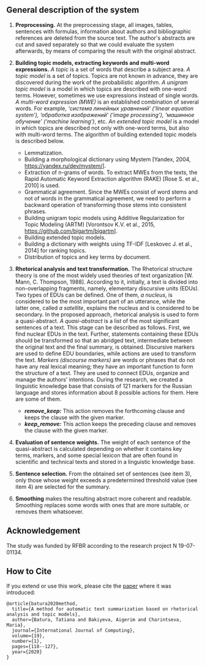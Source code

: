 
## General description of the system

1. **Preprocessing.** At the preprocessing stage, all images, tables, sentences with formulas, information about authors and bibliographic references are deleted from the source text. The author's abstracts are cut and saved separately so that we could evaluate the system afterwards, by means of comparing the result with the original abstract.

2. **Building topic models, extracting keywords and multi-word expressions.** _A topic_ is a set of words that describe a subject area. _A topic model_ is a set of topics. Topics are not known in advance, they are discovered during the work of the probabilistic algorithm.
_A unigram topic model_ is a model in which topics are described with one-word terms. However, sometimes we use expressions instead of single words. _A multi-word expression (MWE)_ is an established combination of several words. For example, _‘система линейных уравнений’ (‘linear equation system’), ‘обработка изображений’ (‘image processing’), ‘машинное обучение’ (‘machine learning’)_, etc. _An extended topic model_ is a model in which topics are described not only with one-word terms, but also with multi-word terms.
The algorithm of building extended topic models is described below.
   - Lemmatization.
   - Building a morphological dictionary using Mystem [Yandex, 2004, https://yandex.ru/dev/mystem/].
   - Extraction of n-grams of words. To extract MWEs from the texts, the Rapid Automatic Keyword Extraction algorithm (RAKE) [Rose S. et al., 2010] is used. 
   - Grammatical agreement. Since the MWEs consist of word stems and not of words in the grammatical agreement, we need to perform a backward operation of transforming those stems into consistent phrases.
   - Building unigram topic models using Additive Regularization for Topic Modeling (ARTM) [Vorontsov K.V. et al., 2015, https://github.com/bigartm/bigartm].
   - Building extended topic models.
   - Building a dictionary with weights using TF-IDF [Leskovec J. et al., 2014] for ranking topics.
   - Distribution of topics and key terms by document.

3. **Rhetorical analysis and text transformation.** The Rhetorical structure theory is one of the most widely used theories of text organization [W. Mann, C. Thompson, 1988]. According to it, initially, a text is divided into non-overlapping fragments, namely, elementary discursive units (EDUs). Two types of EDUs can be defined. One of them, _a nucleus_, is considered to be the most important part of an utterance, while the latter one, called _a satellite_, explains the nucleus and is considered to be secondary. In the proposed approach, rhetorical analysis is used to form a quasi-abstract. _A quasi-abstract_ is a list of the most significant sentences of a text. This stage can be described as follows. First, we find nuclear EDUs in the text. Further, statements containing these EDUs should be transformed so that an abridged text, intermediate between the original text and the final summary, is obtained. Discursive markers are used to define EDU boundaries, while actions are used to transform the text.
_Markers (discourse markers)_ are words or phrases that do not have any real lexical meaning; they have an important function to form the structure of a text. They are used to connect EDUs, organize and manage the authors’ intentions. During the research, we created a linguistic knowledge base that consists of 121 markers for the Russian language and stores information about 8 possible actions for them. Here are some of them.  
    - **_remove_keep:_** This action removes the forthcoming clause and keeps the clause with the given marker.
    - **_keep_remove:_** This action keeps the preceding clause and removes the clause with the given marker.

4. **Evaluation of sentence weights.** The weight of each sentence of the quasi-abstract is calculated depending on whether it contains key terms, markers, and some special lexicon that are often found in scientific and technical texts and stored in a linguistic knowledge base.

5. **Sentence selection.** From the obtained set of sentences (see item 3), only those whose weight exceeds a predetermined threshold value (see item 4) are selected for the summary.

6. **Smoothing** makes the resulting abstract more coherent and readable. Smoothing replaces some words with ones that are more suitable, or removes them whatsoever.

## Acknowledgement

The study was funded by RFBR according to the research project N 19-07-01134.


## How to Cite

If you extend or use this work, please cite the [paper](https://www.researchgate.net/profile/Tatiana-Batura/publication/341369997_METHOD_FOR_AUTOMATIC_TEXT_SUMMARIZATION_BASED_ON_RHETORICAL_ANALYSIS_AND_TOPIC_MODELING/links/5ebcd2f7299bf1c09abbd54d/METHOD-FOR-AUTOMATIC-TEXT-SUMMARIZATION-BASED-ON-RHETORICAL-ANALYSIS-AND-TOPIC-MODELING.pdf) where it was introduced:
```
@article{batura2020method,
  title={A method for automatic text summarization based on rhetorical analysis and topic models},
  author={Batura, Tatiana and Bakiyeva, Aigerim and Charintseva, Maria},
  journal={International Journal of Computing},
  volume={19},
  number={1},
  pages={118--127},
  year={2020}
}
```
